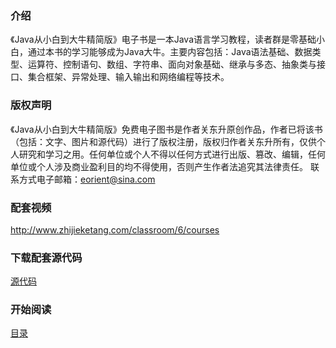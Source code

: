 ### 介绍
《Java从小白到大牛精简版》电子书是一本Java语言学习教程，读者群是零基础小白，通过本书的学习能够成为Java大牛。主要内容包括：Java语法基础、数据类型、运算符、控制语句、数组、字符串、面向对象基础、继承与多态、抽象类与接口、集合框架、异常处理、输入输出和网络编程等技术。

### 版权声明
《Java从小白到大牛精简版》免费电子图书是作者关东升原创作品，作者已将该书（包括：文字、图片和源代码）进行了版权注册，版权归作者关东升所有，仅供个人研究和学习之用。任何单位或个人不得以任何方式进行出版、篡改、编辑，任何单位或个人涉及商业盈利目的均不得使用，否则产生作者法追究其法律责任。
联系方式电子邮箱：eorient@sina.com

### 配套视频
http://www.zhijieketang.com/classroom/6/courses

### 下载配套源代码
[源代码](./code/)

### 开始阅读
[目录](./ebook/SUMMARY.md)
